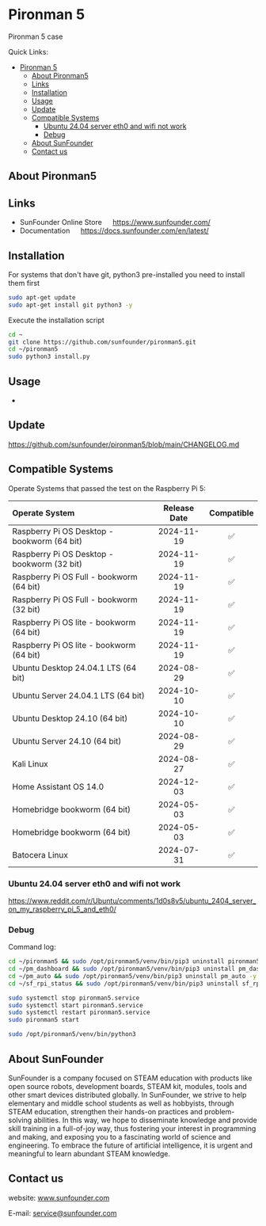 # Pironman 5

Pironman 5 case

Quick Links:

- [Pironman 5](#pironman-5)
  - [About Pironman5](#about-pironman5)
  - [Links](#links)
  - [Installation](#installation)
  - [Usage](#usage)
  - [Update](#update)
  - [Compatible Systems](#compatible-systems)
    - [Ubuntu 24.04 server eth0 and wifi not work](#ubuntu-2404-server-eth0-and-wifi-not-work)
    - [Debug](#debug)
  - [About SunFounder](#about-sunfounder)
  - [Contact us](#contact-us)

## About Pironman5

## Links

- SunFounder Online Store &emsp; <https://www.sunfounder.com/>
- Documentation &emsp; <https://docs.sunfounder.com/en/latest/>

## Installation

For systems that don't have git, python3 pre-installed you need to install them first

```bash
sudo apt-get update
sudo apt-get install git python3 -y
```

Execute the installation script

```bash
cd ~
git clone https://github.com/sunfounder/pironman5.git
cd ~/pironman5
sudo python3 install.py
```

## Usage

-

## Update

<https://github.com/sunfounder/pironman5/blob/main/CHANGELOG.md>

## Compatible Systems

Operate Systems that passed the test on the Raspberry Pi 5:

Operate System | Release Date | Compatible
:---   | :---: | :---: 
Raspberry Pi OS Desktop - bookworm (64 bit) | 2024-11-19 | &#x2705;
Raspberry Pi OS Desktop - bookworm (32 bit) | 2024-11-19 |  &#x2705;
Raspberry Pi OS Full - bookworm (64 bit) | 2024-11-19 |  &#x2705;
Raspberry Pi OS Full - bookworm (32 bit) | 2024-11-19 |  &#x2705;
Raspberry Pi OS lite - bookworm (64 bit) | 2024-11-19 |  &#x2705;
Raspberry Pi OS lite - bookworm (64 bit) | 2024-11-19 |  &#x2705;
Ubuntu Desktop 24.04.1 LTS (64 bit) | 2024-08-29 |  &#x2705;
Ubuntu Server 24.04.1 LTS (64 bit) | 2024-10-10 |  &#x2705;
Ubuntu Desktop 24.10 (64 bit) | 2024-10-10 |   &#x2705;
Ubuntu Server 24.10 (64 bit) | 2024-08-29 |   &#x2705;
Kali Linux | 2024-08-27 | &#x2705;
Home Assistant OS 14.0 | 2024-12-03 | &#x2705;
Homebridge bookworm (64 bit) | 2024-05-03 | &#x2705;
Homebridge bookworm (64 bit) | 2024-05-03 | &#x2705;
Batocera Linux | 2024-07-31 | &#x2705;

### Ubuntu 24.04 server eth0 and wifi not work

https://www.reddit.com/r/Ubuntu/comments/1d0s8v5/ubuntu_2404_server_on_my_raspberry_pi_5_and_eth0/


### Debug

Command log:

```bash
cd ~/pironman5 && sudo /opt/pironman5/venv/bin/pip3 uninstall pironman5 -y && sudo /opt/pironman5/venv/bin/pip3 install .
cd ~/pm_dashboard && sudo /opt/pironman5/venv/bin/pip3 uninstall pm_dashboard -y && sudo /opt/pironman5/venv/bin/pip3 install .
cd ~/pm_auto && sudo /opt/pironman5/venv/bin/pip3 uninstall pm_auto -y && sudo /opt/pironman5/venv/bin/pip3 install .
cd ~/sf_rpi_status && sudo /opt/pironman5/venv/bin/pip3 uninstall sf_rpi_status -y && sudo /opt/pironman5/venv/bin/pip3 install .

sudo systemctl stop pironman5.service
sudo systemctl start pironman5.service
sudo systemctl restart pironman5.service
sudo pironman5 start

sudo /opt/pironman5/venv/bin/python3
```

## About SunFounder

SunFounder is a company focused on STEAM education with products like open source robots, development boards, STEAM kit, modules, tools and other smart devices distributed globally. In SunFounder, we strive to help elementary and middle school students as well as hobbyists, through STEAM education, strengthen their hands-on practices and problem-solving abilities. In this way, we hope to disseminate knowledge and provide skill training in a full-of-joy way, thus fostering your interest in programming and making, and exposing you to a fascinating world of science and engineering. To embrace the future of artificial intelligence, it is urgent and meaningful to learn abundant STEAM knowledge.

## Contact us

website:
    www.sunfounder.com

E-mail:
    service@sunfounder.com
